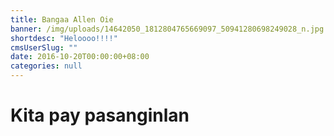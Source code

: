 ```yaml
---
title: Bangaa Allen Oie
banner: /img/uploads/14642050_1812804765669097_50941280698249028_n.jpg
shortdesc: "Heloooo!!!!"
cmsUserSlug: ""
date: 2016-10-20T00:00:00+08:00
categories: null
---
```


# Kita pay pasanginlan
